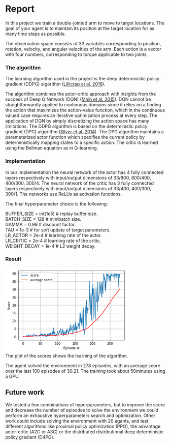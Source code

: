 # Report


In this project we train a double-jointed arm to move to target locations. 
The goal of your agent is to maintain its position at the target location for as many time steps as possible.

The observation space consists of 33 variables corresponding to position, rotation, velocity, and angular velocities of the arm. 
Each action is a vector with four numbers, corresponding to torque applicable to two joints.

### The algorithm

The learning algorithm used in the project is the deep deterministic policy gradient (DDPG) algorithm ([Lillicrap et al. 2016](https://arxiv.org/pdf/1509.02971.pdf)).

The algorithm combines the actor-critic approach with insights from the success of Deep Q Network (DQN) ([Mnih et al. 2015](https://storage.googleapis.com/deepmind-media/dqn/DQNNaturePaper.pdf)). 
DQN cannot be straightforwardly applied to continuous domains since it relies on a finding the action that maximizes the
action-value function, which in the continuous valued case requires an iterative optimization process at every step.
The application of DQN by simply discretizing the action space has many limitations.
The DDPG algorithm is based on the deterministic policy gradient (DPG) algorithm ([Silver et al. 2014](http://proceedings.mlr.press/v32/silver14.pdf)).
The DPG algorithm maintains a parameterized actor function which specifies the current policy by deterministically mapping states to a specific action. 
The critic is learned using the Bellman equation as in Q-learning.

### Implementation

In our implementation the neural network of the actor has 4 fully connected layers respectively with input/output dimensions of 33/800, 800/400, 400/300, 300/4.
The neural network of the critic has 3 fully connected layers respectively with input/output dimensions of 33/400, 400/300, 300/1.
The networks use ReLUs as activation functions.

The final hyperparameter choice is the following:   

BUFFER_SIZE = int(1e5)  # replay buffer size.  
BATCH_SIZE = 128        # minibatch size.  
GAMMA = 0.99            # discount factor.  
TAU = 1e-3              # for soft update of target parameters.  
LR_ACTOR = 2e-4         # learning rate of the actor.      
LR_CRITIC = 2e-4        # learning rate of the critic.  
WEIGHT_DECAY = 1e-4     # L2 weight decay.  

### Result

![continuous_score](continuous_score.png)   
The plot of the scores shows the learning of the algorithm.  

The agent solved the environment in 278	episodes, with an average score over the last 100 episodes of 30.21. The training took about 50minutes using a GPU.

## Future work
We tested a few combinations of hyperparameters, but to improve the score and decrease the number of episodes to solve the environment
we could perform an exhaustive hyperparameters search and optimization.
Other work could include solving the environment with 20 agents, and test different algorithms like proximal policy optimization (PPO),
the advantage actor-critic (A2C or A3C) or the distributed distributional deep deterministic policy gradient (D4PG).
